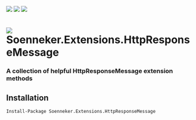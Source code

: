 [![](https://img.shields.io/nuget/v/Soenneker.Extensions.HttpResponseMessage.svg?style=for-the-badge)](https://www.nuget.org/packages/Soenneker.Extensions.HttpResponseMessage/)
[![](https://img.shields.io/github/actions/workflow/status/soenneker/soenneker.extensions.httpresponsemessage/publish-package.yml?style=for-the-badge)](https://github.com/soenneker/soenneker.extensions.httpresponsemessage/actions/workflows/publish-package.yml)
[![](https://img.shields.io/nuget/dt/Soenneker.Extensions.HttpResponseMessage.svg?style=for-the-badge)](https://www.nuget.org/packages/Soenneker.Extensions.HttpResponseMessage/)

# ![](https://user-images.githubusercontent.com/4441470/224455560-91ed3ee7-f510-4041-a8d2-3fc093025112.png) Soenneker.Extensions.HttpResponseMessage
### A collection of helpful HttpResponseMessage extension methods

## Installation

```
Install-Package Soenneker.Extensions.HttpResponseMessage
```
